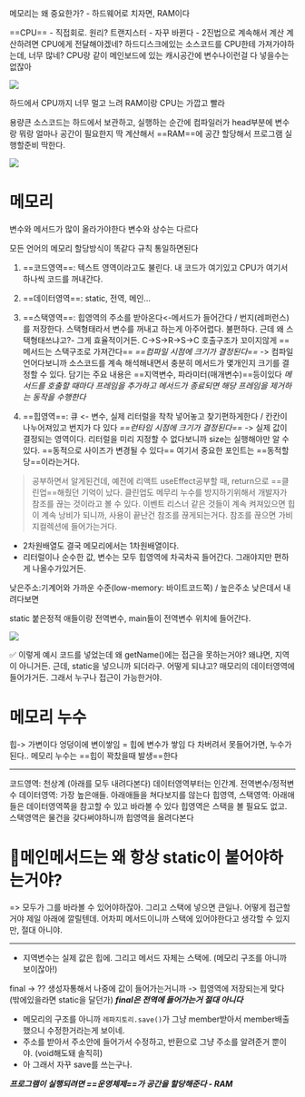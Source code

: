 메모리는 왜 중요한가? - 하드웨어로 치자면, RAM이다

==CPU== - 직접회로.  원리? 트랜지스터 - 자꾸 바뀐다 - 2진법으로 계속해서 계산
계산하려면 CPU에게 전달해야겠네?
하드디스크에있는 소스코드를 CPU한테 가져가야하는데, 너무 많네?
CPU랑 같이 메인보드에 있는 캐시공간에 변수나이런걸 다 넣을수는없잖아

![](https://i.imgur.com/EkpdsVc.png)


하드에서 CPU까지 너무 멀고 느려
RAM이랑 CPU는 가깝고 빨라

용량큰 소스코드는 하드에서 보관하고, 실행하는 순간에 컴파일러가 head부분에 변수랑 뭐랑 얼마나 공간이 필요한지 딱 계산해서 ==RAM==에 공간 할당해서 프로그램 실행할준비 딱한다. 

![](https://i.imgur.com/aaaOXpA.png)

# 메모리

변수와 메서드가 많이 올라가야한다
변수와 상수는 다르다

모든 언어의 메모리 할당방식이 똑같다
규칙 통일하면된다

1. ==코드영역==: 텍스트 영역이라고도 불린다. 내 코드가 여기있고 CPU가 여기서 하나씩 코드를 꺼내간다.
2. ==데이터영역==: static, 전역, 메인...
3. ==스택영역==: 힙영역의 주소를 받아온다<-메서드가 들어간다 / 번지(레퍼런스)를 저장한다. 스택형태라서 변수를 꺼내고 하는게 아주어렵다. 불편하다. 근데 왜 스택형태쓰냐고?- 그게 효율적이거든. 
	C->S->R->S->C 호출구조가 꼬이지않게 ==메서드는 스택구조로 가져간다== 
	*==컴파일 시점에 크기가 결정된다==* -> 컴파일 언어다보니까 소스코드를 계속 해석해내면서 충분히 메서드가 몇개인지 크기를 결정할 수 있다. 
	담기는 주요 내용은 ==지역변수, 파라미터(매개변수)==등이있다
	*메서드를 호출할 때마다 프레임을 추가하고 메서드가 종료되면 해당 프레임을 제거하는 동작을 수행한다*

4. ==힙영역==: 큐 <- 변수, 실제 리터럴을 착착  넣어놓고 찾기편하게한다 / 칸칸이 나누어져있고 번지가 다 있다
	*==런타임 시점에 크기가 결정된다==* -> 실제 값이 결정되는 영역이다. 리터럴을 미리 지정할 수 없다보니까 size는 실행해야만 알 수 있다. ==동적으로 사이즈가 변경될 수 있다== 
	여기서 중요한 포인트는 ==동적할당==이라는거다. 


> 공부하면서 알게된건데, 예전에 리액트 useEffect공부할 때, return으로 ==클린업==해줬던 기억이 났다. 클린업도 메무리 누수를 방지하기위해서 개발자가 참조를 끊는 것이라고 볼 수 있다. 이벤트 리스너 같은 것들이 계속 켜져있으면 힙이 계속 낭비가 되니까, 사용이 끝난건 참조를 끊게되는거다. 참조를 끊으면 가비지컬렉션에 들어가는거다. 


- 2차원배열도 결국 메모리에서는 1차원배열이다. 
- 리터럴이나 순수한 값, 변수는 모두 힙영역에 차곡차곡 들어간다. 그래야지만 편하게 나올수가있거든. 

낮은주소:기계어와 가까운 수준(low-memory: 바이트코드쪽) / 높은주소
낮은데서 내려다보면 

static 붙은정적 애들이랑 전역변수, main들이 전역변수 위치에 들어간다.

![](https://i.imgur.com/XrdfBHN.png)

✅ 이렇게 예시 코드를 넣었는데 왜 getName()에는 접근을 못하는거야? 
왜냐면, 지역이 아니거든. 
근데, static을 넣으니까 되더라구. 어떻게 되냐고? 매모리의 데이터영역에들어가거든. 그래서 누구나 접근이 가능한거야. 



# 메모리 누수

힙-> 가변이다
엉덩이에 변이쌓임 = 힙에 변수가 쌓임
다 차버려서 못들어가면, 누수가 된다.. 
메모리 누수는 ==힙이 꽉찼을때 발생==한다


---

코드영역: 천상계 (아래를 모두 내려다본다)
데이터영역부터는 인간계.
전역변수/정적변수 데이터영역: 가장 높은애들. 아래애들을 쳐다보지를 않는다
힙영역, 스택영역: 아래애들은 데이터영역쪽을 참고할 수 있고 바라볼 수 있다
힙영역은 스택을 볼 필요도 없고.
스택영역은 물건을 갖다써야하니까 힙영역을 올려다본다




# 🙉메인메서드는 왜 항상 static이 붙어야하는거야? 

=> 모두가 그를 바라볼 수 있어야하잖아. 그리고 스택에 넣으면 큰일나. 어떻게 접근할거야 제일 아래에 깔릴텐데. 어차피 메서드이니까 스택에 있어야한다고 생각할 수 있지만, 절대 아니야. 



----


- 지역변수는 실제 값은 힙에. 그리고 메서드 자체는 스택에. (메모리 구조를 아니까 보이잖아!)


final -> ?? 생성자통해서 나중에 값이 들어가는거니까 -> 힙영역에 저장되는게 맞다 (밖에있을라면 static을 달던가)   ***final은 전역에 들어가는거 절대 아니다***


- 메모리의 구조를 아니까 `레파지토리.save()`가 그냥 member받아서 member배출했으니 수정한거라는게 보이네. 
- 주소를 받아서 주소안에 들어가서 수정하고, 반환으로 그냥 주소를 알려준거 뿐이야. (void해도돼 솔직히)
- 아 그래서 자꾸 save를 쓰는구나.


***프로그램이 실행되려면 ==운영체제==가 공간을 할당해준다 - RAM***



